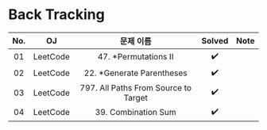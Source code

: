 # Back Tracking


|          No.          |        OJ        |        문제 이름         |        Solved     |     Note   |
| :-----: |  :--------: |:---------------------: | :-----: |:-----: |
| 01 | LeetCode | 47. *Permutations II | ✔️ |  |
| 02 | LeetCode | 22. *Generate Parentheses | ✔️ |  |
| 03 | LeetCode | 797. All Paths From Source to Target | ✔️ |  |
| 04 | LeetCode | 39. Combination Sum | ✔️ |  |